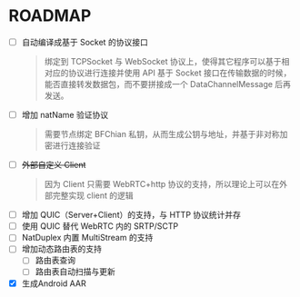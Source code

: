 # ROADMAP

- [ ] 自动编译成基于 Socket 的协议接口
  > 绑定到 TCPSocket 与 WebSocket 协议上，使得其它程序可以基于相对应的协议进行连接并使用 API
  > 基于 Socket 接口在传输数据的时候，能否直接转发数据包，而不要拼接成一个 DataChannelMessage 后再发送。
- [ ] 增加 natName 验证协议
  > 需要节点绑定 BFChian 私钥，从而生成公钥与地址，并基于非对称加密进行连接验证
- [ ] ~~外部自定义 Client~~
  > 因为 Client 只需要 WebRTC+http 协议的支持，所以理论上可以在外部完整实现 client 的逻辑
- [ ] 增加 QUIC（Server+Client）的支持，与 HTTP 协议统计并存
- [ ] 使用 QUIC 替代 WebRTC 内的 SRTP/SCTP
- [ ] NatDuplex 内置 MultiStream 的支持
- [ ] 增加动态路由表的支持
  - [ ] 路由表查询
  - [ ] 路由表自动扫描与更新
- [X] 生成Android AAR